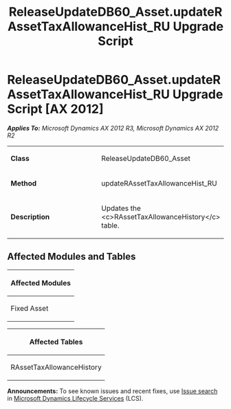﻿---
title: ReleaseUpdateDB60_Asset.updateRAssetTaxAllowanceHist_RU Upgrade Script
TOCTitle: ReleaseUpdateDB60_Asset.updateRAssetTaxAllowanceHist_RU Upgrade Script
ms:assetid: 294a6cb1-77be-ff6c-cc19-3cbf1d9d02eb
ms:mtpsurl: https://msdn.microsoft.com/en-us/library/JJ735891(v=AX.60)
ms:contentKeyID: 49707308
ms.date: 05/18/2015
mtps_version: v=AX.60
---

# ReleaseUpdateDB60\_Asset.updateRAssetTaxAllowanceHist\_RU Upgrade Script [AX 2012]


_**Applies To:** Microsoft Dynamics AX 2012 R3, Microsoft Dynamics AX 2012 R2_

<table>
<colgroup>
<col style="width: 50%" />
<col style="width: 50%" />
</colgroup>
<tbody>
<tr class="odd">
<td><p><strong>Class</strong></p></td>
<td><p>ReleaseUpdateDB60_Asset</p></td>
</tr>
<tr class="even">
<td><p><strong>Method</strong></p></td>
<td><p>updateRAssetTaxAllowanceHist_RU</p></td>
</tr>
<tr class="odd">
<td><p><strong>Description</strong></p></td>
<td><p>Updates the &lt;c&gt;RAssetTaxAllowanceHistory&lt;/c&gt; table.</p></td>
</tr>
</tbody>
</table>


## Affected Modules and Tables

<table>
<colgroup>
<col style="width: 100%" />
</colgroup>
<thead>
<tr class="header">
<th><p>Affected Modules</p></th>
</tr>
</thead>
<tbody>
<tr class="odd">
<td><p>Fixed Asset</p></td>
</tr>
</tbody>
</table>


<table>
<colgroup>
<col style="width: 100%" />
</colgroup>
<thead>
<tr class="header">
<th><p>Affected Tables</p></th>
</tr>
</thead>
<tbody>
<tr class="odd">
<td><p>RAssetTaxAllowanceHistory</p></td>
</tr>
</tbody>
</table>

  
**Announcements:** To see known issues and recent fixes, use [Issue search](http://go.microsoft.com/fwlink/?linkid=389258) in [Microsoft Dynamics Lifecycle Services](http://go.microsoft.com/fwlink/?linkid=306505) (LCS).

